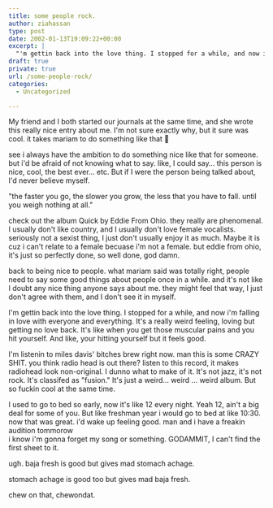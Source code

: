 ```yaml
---
title: some people rock.
author: ziahassan
type: post
date: 2002-01-13T19:09:22+00:00
excerpt: |
  "'m gettin back into the love thing. I stopped for a while, and now i'm falling in love with everyone and everything. It's a really weird feeling, loving but getting no love back. It's like when you get those muscular pains and you hit yourself. And like, your hitting yourself but it feels good."
draft: true
private: true
url: /some-people-rock/
categories:
  - Uncategorized

---
```

My friend and I both started our journals at the same time, and she wrote this really nice entry about me. I'm not sure exactly why, but it sure was cool. it takes mariam to do something like that 🙂

see i always have the ambition to do something nice like that for someone. but i'd be afraid of not knowing what to say. like, I could say&#8230; this person is nice, cool, the best ever&#8230; etc. But if I were the person being talked about, I'd never believe myself.

"the faster you go, the slower you grow, the less that you have to fall. until you weigh nothing at all."

check out the album Quick by Eddie From Ohio. they really are phenomenal. I usually don't like country, and I usually don't love female vocalists. seriously not a sexist thing, I just don't usually enjoy it as much. Maybe it is cuz i can't relate to a female becuase i'm not a female. but eddie from ohio, it's just so perfectly done, so well done, god damn.

back to being nice to people. what mariam said was totally right, people need to say some good things about people once in a while. and it's not like I doubt any nice thing anyone says about me. they might feel that way, I just don't agree with them, and I don't see it in myself.

I'm gettin back into the love thing. I stopped for a while, and now i'm falling in love with everyone and everything. It's a really weird feeling, loving but getting no love back. It's like when you get those muscular pains and you hit yourself. And like, your hitting yourself but it feels good.

I'm listenin to miles davis' bitches brew right now. man this is some CRAZY SHIT. you think radio head is out there? listen to this record, it makes radiohead look non-original. I dunno what to make of it. It's not jazz, it's not rock. It's classifed as "fusion." It's just a weird&#8230; weird &#8230; weird album. But so fuckin cool at the same time.

I used to go to bed so early, now it's like 12 every night. Yeah 12, ain't a big deal for some of you. But like freshman year i would go to bed at like 10:30. now that was great. i'd wake up feeling good. man and i have a freakin audition tommorow  
i know i'm gonna forget my song or something. GODAMMIT, I can't find the first sheet to it.

ugh. baja fresh is good but gives mad stomach achage.

stomach achage is good too but gives mad baja fresh.

chew on that, chewondat.
